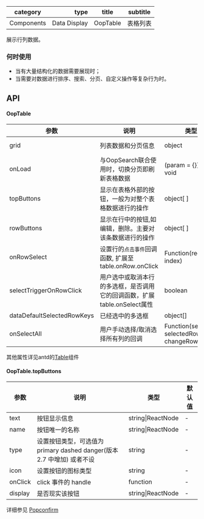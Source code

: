 category | type | title | subtitle 
| -------- | -----: | :----:|  :----: |
Components | Data Display | OopTable | 表格列表|

展示行列数据。

### 何时使用
-  当有大量结构化的数据需要展现时；
-  当需要对数据进行排序、搜索、分页、自定义操作等复杂行为时。


## API

#### OopTable

| 参数 | 说明 | 类型 | 默认值 |
| --- | --- | --- | --- |
| grid | 列表数据和分页信息 | object | {list: object[],pagination:object} |
| onLoad | 与OopSearch联合使用时，切换分页即刷新表格数据 |  (param = {})=> void | - |
| topButtons | 显示在表格外部的按钮，一般为对整个表格数据进行的操作 | object[ ] | - |
| rowButtons | 显示在行中的按钮,如编辑，删除。主要对该条数据进行的操作 | object[ ] | - |
| onRowSelect |设置行的`点击事件`回调函数, 扩展至table.onRow.onClick | Function(record, index) | - |
| selectTriggerOnRowClick | 用户选中或取消本行的多选框，是否调用它的回调函数，扩展table.onSelect属性 | boolean | false |
| dataDefaultSelectedRowKeys | 已经选中的多选框 | object[] | - |
| onSelectAll | 用户手动选择/取消选择所有列的回调 | Function(selected, selectedRows, changeRows) | - |

其他属性详见antd的[Table](https://ant.design/components/table-cn/)组件

#### OopTable.topButtons

| 参数 | 说明 | 类型 | 默认值 |
| --- | --- | --- | --- |
| text | 按钮显示信息 | string\|ReactNode | - |
| name | 按钮唯一的名称 | string\|ReactNode | - |
| type | 设置按钮类型，可选值为 primary dashed danger(版本 2.7 中增加) 或者不设| string | - |
| icon | 设置按钮的图标类型 | string | - |
| onClick | click 事件的 handle | function | - |
| display | 是否现实该按钮 | string\|ReactNode | - |

详细参见 [Popconfirm](https://ant.design/components/popconfirm-cn/)